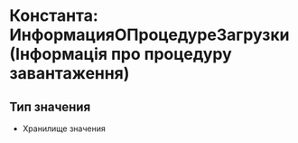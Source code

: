 ﻿# Константа: ИнформацияОПроцедуреЗагрузки (Інформація про процедуру завантаження)

## Тип значения

- Хранилище значения

